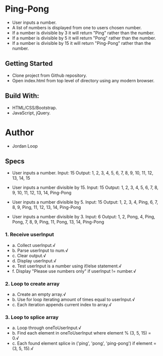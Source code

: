 # Ping-Pong

* User inputs a number.
* A list of numbers is displayed from one to users chosen number.
* If a number is divisible by 3 it will return "Ping" rather than the number.
* If a number is divisible by 5 it will return "Pong" rather than the number.
* If a number is divisible by 15 it will return "Ping-Pong" rather than the number.

## Getting Started

* Clone project from Github repository.
* Open index.html from top level of directory using any modern browser.

## Build With:

* HTML/CSS/Bootstrap.
* JavaScript, jQuery.

# Author

* Jordan Loop

## Specs

* User inputs a number.
Input: 15   Output: 1, 2, 3, 4, 5, 6, 7, 8, 9, 10, 11, 12, 13, 14, 15

* User inputs a number divisible by 15.
Input: 15   Output: 1, 2, 3, 4, 5, 6, 7, 8, 9, 10, 11, 12, 13, 14, Ping-Pong

* User inputs a number divisible by 5.
Input: 15   Output: 1, 2, 3, 4, Ping, 6, 7, 8, 9, Ping, 11, 12, 13, 14, Ping-Pong

* User inputs a number divisible by 3.
Input: 6   Output: 1, 2, Pong, 4, Ping, Pong, 7, 8, 9, Ping, 11, Pong, 13, 14, Ping-Pong


### 1. Receive userInput
* a. Collect userInput.√
* b. Parse userInput to num.√
* c. Clear output.√
* d. Display userInput.√
* e. Test userInput is a number using if/else statement.√
* f. Display "Please use numbers only" if userInput != number.√

### 2. Loop to create array
* a. Create an empty array.√
* b. Use for loop iterating amount of times equal to userInput.√
* c. Each iteration appends current index to array.√

### 3. Loop to splice array
* a. Loop through oneToUserInput.√
* b. Find each element in oneToUserInput where element % (3, 5, 15) = 0.√
* c. Each found element splice in ('ping', 'pong', 'ping-pong') if element = (3, 5, 15).√
